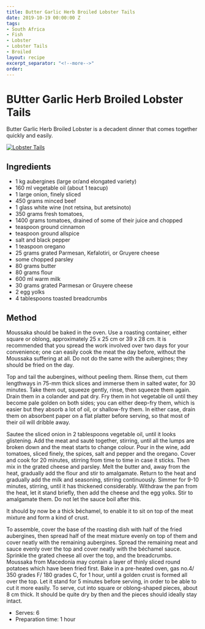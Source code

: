 ```yaml
---
title: Butter Garlic Herb Broiled Lobster Tails
date: 2019-10-19 00:00:00 Z
tags:
- South Africa
- Fish
- Lobster
- Lobster Tails
- Broiled
layout: recipe
excerpt_separator: "<!--more-->"
order:
---
```


# BUtter Garlic Herb Broiled Lobster Tails

Butter Garlic Herb Broiled Lobster is a decadent dinner that comes together quickly and easily.

<!--more-->

[![Lobster Tails](/_uploads/Lobstertailsrecipe1.jpg)](/_uploads/Lobstertailsrecipe1.jpg)

## Ingredients

- 1 kg aubergines (large or/and elongated variety)
- 160 ml vegetable oil (about 1 teacup)
- 1 large onion, finely sliced
- 450 grams minced beef
- 1 glass white wine (not retsina, but aretsinoto)
- 350 grams fresh tomatoes,
- 1400 grams tomatoes, drained of some of their juice and chopped
- teaspoon ground cinnamon
- teaspoon ground allspice
- salt and black pepper
- 1 teaspoon oregano
- 25 grams grated Parmesan, Kefalotiri, or Gruyere cheese
- some chopped parsley
- 80 grams butter
- 80 grams flour
- 600 ml warm milk
- 30 grams grated Parmesan or Gruyere cheese
- 2 egg yolks
- 4 tablespoons toasted breadcrumbs


## Method

Moussaka should be baked in the oven. Use a roasting container, either square or oblong, approximately 25 x 25 cm or 39 x 28 cm. It is recommended that you spread the work involved over two days for your convenience; one can easily cook the meat the day before, without the Moussaka suffering at all. Do not do the same with the aubergines; they should be fried on the day.

Top and tail the aubergines, without peeling them. Rinse them, cut them lengthways in 75-mm thick slices and immerse them in salted water, for 30 minutes. Take them out, squeeze gently, rinse, then squeeze them again. Drain them in a colander and pat dry. Fry them in hot vegetable oil until they become pale golden on both sides; you can either deep-fry them, which is easier but they absorb a lot of oil, or shallow-fry them. In either case, drain them on absorbent paper on a flat platter before serving, so that most of their oil will dribble away.

Sautee the sliced onion in 2 tablespoons vegetable oil, until it looks glistening. Add the meat and sauté together, stirring, until all the lumps are broken down and the meat starts to change colour. Pour in the wine, add tomatoes, sliced finely, the spices, salt and pepper and the oregano. Cover and cook for 20 minutes, stirring from time to time in case it sticks. Then mix in the grated cheese and parsley.
Melt the butter and, away from the heat, gradually add the flour and stir to amalgamate. Return to the heat and gradually add the milk and seasoning, stirring continuously. Simmer for 9-10 minutes, stirring, until it has thickened considerably. Withdraw the pan from the heat, let it stand briefly, then add the cheese and the egg yolks. Stir to amalgamate them. Do not let the sauce boil after this.

It should by now be a thick béchamel, to enable it to sit on top of the meat mixture and form a kind of crust.

To assemble, cover the base of the roasting dish with half of the fried aubergines, then spread half of the meat mixture evenly on top of them and cover neatly with the remaining aubergines. Spread the remaining meat and sauce evenly over the top and cover neatly with the béchamel sauce. Sprinkle the grated cheese all over the top, and the breadcrumbs. Moussaka from Macedonia may contain a layer of thinly sliced round potatoes which have been fried first. Bake in a pre-heated oven, gas no.4/ 350 grades F/ 180 grades C, for 1 hour, until a golden crust is formed all over the top. Let it stand for 5 minutes before serving, in order to be able to cut it more easily. To serve, cut into square or oblong-shaped pieces, about 8 cm thick. It should be quite dry by then and the pieces should ideally stay intact.

- Serves: 6
- Preparation time: 1 hour
